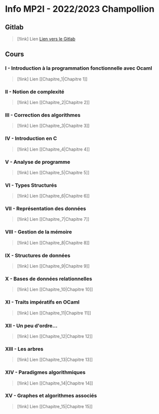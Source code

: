# Info MP2I - 2022/2023 Champollion

## Gitlab

> [!link] Lien
> [Lien vers le Gitlab](https://gitlab.com/mrbrownfr/info-champollion-2022/-/tree/main)

## Cours

### I - Introduction à la programmation fonctionnelle avec Ocaml

> [!link] Lien
[[Chapitre_1|Chapitre 1]]

### II - Notion de complexité

> [!link] Lien
[[Chapitre_2|Chapitre 2]]

### III - Correction des algorithmes

> [!link] Lien
[[Chapitre_3|Chapitre 3]]

### IV - Introduction en C

> [!link] Lien
[[Chapitre_4|Chapitre 4]]

### V - Analyse de programme

> [!link] Lien
[[Chapitre_5|Chapitre 5]]

### VI - Types Structurés

> [!link] Lien
[[Chapitre_6|Chapitre 6]]

### VII - Représentation des données

> [!link] Lien
[[Chapitre_7|Chapitre 7]]

### VIII - Gestion de la mémoire

> [!link] Lien
[[Chapitre_8|Chapitre 8]]

### IX - Structures de données

> [!link] Lien
[[Chapitre_9|Chapitre 9]]

### X - Bases de données relationnelles

> [!link] Lien
[[Chapitre_10|Chapitre 10]]

### XI - Traits impératifs en OCaml

> [!link] Lien
[[Chapitre_11|Chapitre 11]]

### XII - Un peu d'ordre...

> [!link] Lien
[[Chapitre_12|Chapitre 12]]

### XIII - Les arbres

> [!link] Lien
[[Chapitre_13|Chapitre 13]]

### XIV - Paradigmes algorithmiques

> [!link] Lien
[[Chapitre_14|Chapitre 14]]

### XV - Graphes et algorithmes associés

> [!link] Lien
[[Chapitre_15|Chapitre 15]]
